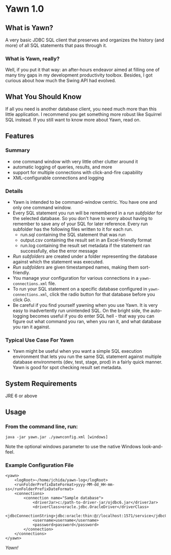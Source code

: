 # Yawn 1.0

## What is Yawn?
A very basic JDBC SQL client that preserves and organizes the history (and more) of all SQL statements that pass through it.

### What is Yawn, **really**?
Well, if you put it that way: an after-hours endeavor aimed at filling one of many tiny gaps in my development productivity toolbox. Besides, I got curious about how much the Swing API had evolved.

## What You Should Know
If all you need is another database client, you need much more than this little application. I recommend you get something more robust like Squirrel SQL instead. If you still want to know more about Yawn, read on.

## Features
### Summary
* one command window with very little other clutter around it
* automatic logging of queries, results, and more
* support for multiple connections with click-and-fire capability
* XML-configurable connections and logging

### Details
* Yawn is intended to be command-window centric. You have one and only one command window. 
* Every SQL statement you run will be remembered in a *run subfolder* for the selected database. So you don't have to worry about having to remember to save any of your SQL for later reference. Every run subfolder has the following files written to it for each run.
  - run.sql containing the SQL statement that was run
  - output.csv containing the result set in an Excel-friendly format
  - run.log containing the result set metadata if the statement ran successfully, else the error message
* *Run subfolders* are created under a folder representing the database against which the statement was executed.
* *Run subfolders* are given timestamped names, making them sort-friendly.
* You manage your configuration for various connections in a `yawn-connections.xml` file. 
* To run your SQL statement on a specific database configured in `yawn-connections.xml`, click the radio button for that database before you click *Go*.
* Be careful if you find yourself yawning when you use Yawn. It is very easy to inadvertently run unintended SQL. On the bright side, the auto-logging becomes useful if you do enter SQL hell - that way you can figure out what command you ran, when you ran it, and what database you ran it against.

### Typical Use Case For Yawn
* Yawn might be useful when you want a simple SQL execution environment that lets you run the same SQL statement against multiple database environments (dev, test, stage, prod) in a fairly quick manner. Yawn is good for spot checking result set metadata.

## System Requirements
JRE 6 or above

## Usage
### From the command line, run:
```
java -jar yawn.jar ./yawnconfig.xml [windows]
```
Note the optional windows parameter to use the native Windows look-and-feel.

### Example Configuration File
```
<yawn>
    <logRoot>~/home/jchida/yawn-log</logRoot>
    <runFolderPrefixDateFormat>yyyy-MM-dd_HH-mm-ss</runFolderPrefixDateFormat>
    <connections>
        <connection name="Sample database">
            <driverJar>c:/path-to-driver-jar/ojdbc6.jar</driverJar>
            <driverClass>oracle.jdbc.OracleDriver</driverClass>
            <jdbcConnectionString>jdbc:oracle:thin:@//localhost:1571/service</jdbcConnectionString>
            <username>username</username>
            <password>password</password>
        </connection>
    </connections>
</yawn>
```
*Yawn!*
